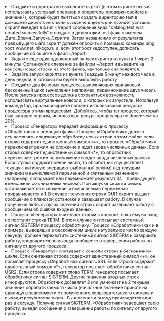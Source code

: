 <li>Создайте  и  однократно  выполните  скрипт (в  этом  скрипте  нельзя 
использовать  условный  оператор  и  операторы  проверки  свойств  и 
значений),  который  будет  пытаться  создать  директорию  test  в 
домашней  директории.  Если  создание  директории  пройдет  успешно, 
скрипт  выведет  в  файл  ~/report  сообщение  вида "catalog test 
was created successfully" и создаст в директории test файл с 
именем  Дата_Время_Запуска_Скрипта.  Затем  независимо  от 
результатов  предыдущего  шага  скрипт  должен  опросить  с  помощью 
команды  ping  хост  www.net_nikogo.ru  и,  если  этот  хост  недоступен, 
дописать сообщение об ошибке в файл ~/report.  
<li>Задайте  еще  один  однократный  запуск  скрипта  из  пункта 1 через 2 
минуты.  Организуйте  слежение  за  файлом  ~/report  и  выведите  на 
консоль новые строки из этого файла, как только они появятся. 
<li>Задайте запуск скрипта из пункта 1 каждые 5 минут каждого часа в день 
недели, в который вы будете выполнять работу. 
<li>Создайте два фоновых процесса, выполняющих одинаковый бесконечный 
цикл  вычисления (например,  перемножение  двух  чисел).  После  запуска 
процессов  должна  сохраниться  возможность  использовать  виртуальные 
консоли,  с  которых  их  запустили.  Используя  команду  top, 
проанализируйте  процент  использования  ресурсов  процессора  этими 
процессами.  Добейтесь,  чтобы  тот  процесс,  который  был  запущен 
первым, использовал ресурс процессора не более чем на 20%.  
<li>Процесс «Генератор»  передает  информацию  процессу «Обработчик»  с 
помощью  файла.  Процесс «Обработчик»  должен  осуществлять 
следующую обработку новых строк в этом файле: если строка содержит 
единственный символ «+», то процесс «Обработчик» переключает режим 
на  сложение  и  ждет  ввода  численных  данных.  Если  строка  содержит 
единственный  символ «*»,  то  обработчик  переключает  режим  на 
умножение и ждет ввода численных данных. Если строка содержит целое 
число,  то  обработчик  осуществляет  текущую  активную  операцию 
(выбранный режим) над текущим значением вычисляемой переменной и 
считанным значением (например, складывает или перемножает результат 
34 
 
предыдущего  вычисления  со  считанным  числом).  При  запуске  скрипта 
режим  устанавливается  в  сложение,  а  вычисляемая  переменная 
приравнивается  к 1. В  случае  получения  строки  QUIT  скрипт  выдает 
сообщение о плановой остановке и завершает работу. В случае получения 
любых других значений строки скрипт завершает работу с сообщением 
об ошибке входных данных. 
<li>Процесс «Генератор» считывает строки с консоли, пока ему на вход не 
поступит  строка  TERM.  В  этом  случае  он  посылает  системный  сигнал 
SIGTERM  процессу  обработчику.  Процесс «Обработчик» (как  и  в 
примере,  выводящий  в  бесконечном  цикле  натуральное  число  каждую 
секунду) должен перехватить системный сигнал SIGTERM и завершить 
работу,  предварительно  выведя  сообщение  о  завершении  работы  по 
сигналу от другого процесса. 
<li>Процесс «Генератор» считывает с консоли строки в бесконечном цикле. 
Если считанная строка содержит единственный символ «+», он посылает 
процессу «Обработчик»  сигнал  USR1.  Если  строка  содержит 
единственный  символ «*»,  генератор  посылает  обработчику  сигнал 
USR2.  Если  строка  содержит  слово  TERM,  генератор  посылает 
обработчику  сигнал  SIGTERM.  Другие  значения  входных  строк 
игнорируются.  Обработчик  добавляет 2 или  умножает  на 2 текущее 
значение  обрабатываемого  числа (начальное  значение  принять  на 
единицу)  в  зависимости  от  полученного  пользовательского  сигнала  и 
выводит результат на экран. Вычисление и вывод производятся один раз 
в  секунду.  Получив  сигнал  SIGTERM, «Обработчик»  завершает  свою 
работу,  выведя  сообщения  о  завершении  работы  по  сигналу  от  другого 
процесса.
